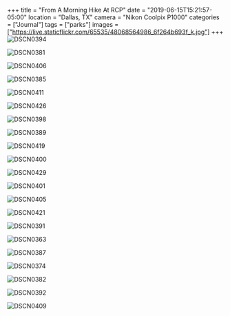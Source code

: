 +++
title = "From A Morning Hike At RCP"
date = "2019-06-15T15:21:57-05:00"
location = "Dallas, TX"
camera = "Nikon Coolpix P1000"
categories = ["Journal"]
tags = ["parks"]
images = ["https://live.staticflickr.com/65535/48068564986_6f264b693f_k.jpg"]
+++
![DSCN0394](https://live.staticflickr.com/65535/48068564986_6f264b693f_k.jpg)
<!--more-->

![DSCN0381](https://live.staticflickr.com/65535/48068564331_33b623895c_k.jpg)

![DSCN0406](https://live.staticflickr.com/65535/48068660672_e0ecee8ac6_k.jpg)

![DSCN0385](https://live.staticflickr.com/65535/48068610218_a34e761d90_k.jpg)

![DSCN0411](https://live.staticflickr.com/65535/48068607638_783a6d07d5_k.jpg)

![DSCN0426](https://live.staticflickr.com/65535/48068666507_3f4936b792_k.jpg)

![DSCN0398](https://live.staticflickr.com/65535/48068605743_db476b6e84_k.jpg)

![DSCN0389](https://live.staticflickr.com/65535/48068560356_fb582b2766_k.jpg)

![DSCN0419](https://live.staticflickr.com/65535/48068668047_98888a96c6_k.jpg)

![DSCN0400](https://live.staticflickr.com/65535/48068658882_6020afc366_k.jpg)

![DSCN0429](https://live.staticflickr.com/65535/48068557301_953eb45f35_k.jpg)

![DSCN0401](https://live.staticflickr.com/65535/48068660232_87453a78ad_k.jpg)

![DSCN0405](https://live.staticflickr.com/65535/48068661717_fee986de75_k.jpg)

![DSCN0421](https://live.staticflickr.com/65535/48068663527_951ca0571c_k.jpg)

![DSCN0391](https://live.staticflickr.com/65535/48068664357_cef0db4d16_k.jpg)

![DSCN0363](https://live.staticflickr.com/65535/48068559781_de3d598b29_k.jpg)

![DSCN0387](https://live.staticflickr.com/65535/48068664747_865745828c_k.jpg)

![DSCN0374](https://live.staticflickr.com/65535/48068607308_1c77cd2927_k.jpg)

![DSCN0382](https://live.staticflickr.com/65535/48068666177_a69f243c78_k.jpg)

![DSCN0392](https://live.staticflickr.com/65535/48068611208_86c9eeb5ec_k.jpg)

![DSCN0409](https://live.staticflickr.com/65535/48068663812_0637189675_k.jpg)
